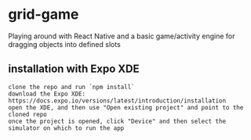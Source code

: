 # grid-game
Playing around with React Native and a basic game/activity engine for dragging objects into defined slots

## installation with Expo XDE
	clone the repo and run `npm install`
	download the Expo XDE: https://docs.expo.io/versions/latest/introduction/installation
	open the XDE, and then use "Open existing project" and point to the cloned repo
	once the project is opened, click "Device" and then select the simulator on which to run the app